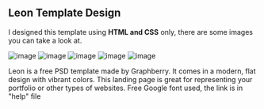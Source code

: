 ## Leon Template Design 
I designed this template using <b>HTML and CSS</b> only, there are some images you can take a look at.

![image](https://github.com/karim1safan/PROJECT_02_Leon/assets/110535652/b43c29c8-c9ec-4f88-a6f0-a80a81d8337a)
![image](https://github.com/karim1safan/PROJECT_02_Leon/assets/110535652/00abcfc3-263c-418e-9d87-bf001734ba91)
![image](https://github.com/karim1safan/PROJECT_02_Leon/assets/110535652/d22a04a3-1ff2-445e-9063-4df6e2e63bd5)
![image](https://github.com/karim1safan/PROJECT_02_Leon/assets/110535652/06a8c547-2996-4747-831d-b6ccd3d60c13)
![image](https://github.com/karim1safan/PROJECT_02_Leon/assets/110535652/88915991-c365-4ac4-b637-467d2bda0f76)

Leon is a free PSD template made by Graphberry. It comes in a modern, flat design with vibrant colors. This landing page is great for representing your portfolio or other types of websites. Free Google font used, the link is in "help" file
